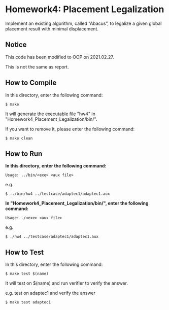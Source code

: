 # Homework4: Placement Legalization
Implement an existing algorithm, called “Abacus”, to legalize a given global placement result with minimal displacement.

## Notice
This code has been modified to OOP on 2021.02.27.

This is not the same as report.

## How to Compile
In this directory, enter the following command:
```
$ make
```
It will generate the executable file "hw4" in "Homework4_Placement_Legalization/bin/".

If you want to remove it, please enter the following command:
```
$ make clean
```

## How to Run
**In this directory, enter the following command:**
```
Usage: ../bin/<exe> <aux file>
```

e.g.
```
$ ../bin/hw4 ../testcase/adaptec1/adaptec1.aux
```

**In "Homework4_Placement_Legalization/bin/", enter the following command:**
```
Usage: ./<exe> <aux file>
```

e.g.
```
$ ./hw4 ../testcase/adaptec1/adaptec1.aux
```

## How to Test
In this directory, enter the following command:
```
$ make test $(name)
```
It will test on $(name) and run verifier to verify the answer.

e.g. test on adaptec1 and verify the answer
```
$ make test adaptec1
```
